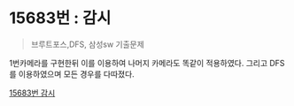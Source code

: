 # 15683번 : 감시

> 브루트포스,DFS, 삼성sw 기출문제

1번카메라를 구현한뒤 이를 이용하여 나머지 카메라도 똑같이 적용하였다. 
그리고 DFS를 이용하였으며 모든 경우를 다따졌다. 

[15683번 감시](https://www.acmicpc.net/problem/15683)
